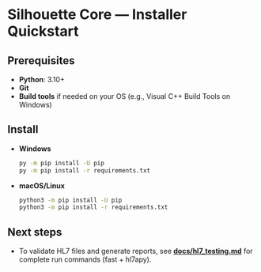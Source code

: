 # Silhouette Core — Installer Quickstart

## Prerequisites
- **Python**: 3.10+
- **Git**
- **Build tools** if needed on your OS (e.g., Visual C++ Build Tools on Windows)

## Install
- **Windows**
  ```bat
  py -m pip install -U pip
  py -m pip install -r requirements.txt
  ```
- **macOS/Linux**
  ```bash
  python3 -m pip install -U pip
  python3 -m pip install -r requirements.txt
  ```

## Next steps

* To validate HL7 files and generate reports, see **[docs/hl7_testing.md](./hl7_testing.md)** for complete run commands (fast + hl7apy).
